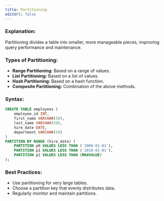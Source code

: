 ```yaml
---
title: Partitioning
editUrl: false
---
```


### **Explanation:**

Partitioning divides a table into smaller, more manageable pieces, improving query performance and maintenance.

### **Types of Partitioning:**

* **Range Partitioning:** Based on a range of values.
* **List Partitioning:** Based on a list of values.
* **Hash Partitioning:** Based on a hash function.
* **Composite Partitioning:** Combination of the above methods.

### **Syntax:**

```sql
CREATE TABLE employees (
    employee_id INT,
    first_name VARCHAR(50),
    last_name VARCHAR(50),
    hire_date DATE,
    department VARCHAR(50)
)
PARTITION BY RANGE (hire_date) (
    PARTITION p0 VALUES LESS THAN ('2000-01-01'),
    PARTITION p1 VALUES LESS THAN ('2010-01-01'),
    PARTITION p2 VALUES LESS THAN (MAXVALUE)
);
```

### **Best Practices:**

* Use partitioning for very large tables.
* Choose a partition key that evenly distributes data.
* Regularly monitor and maintain partitions.
